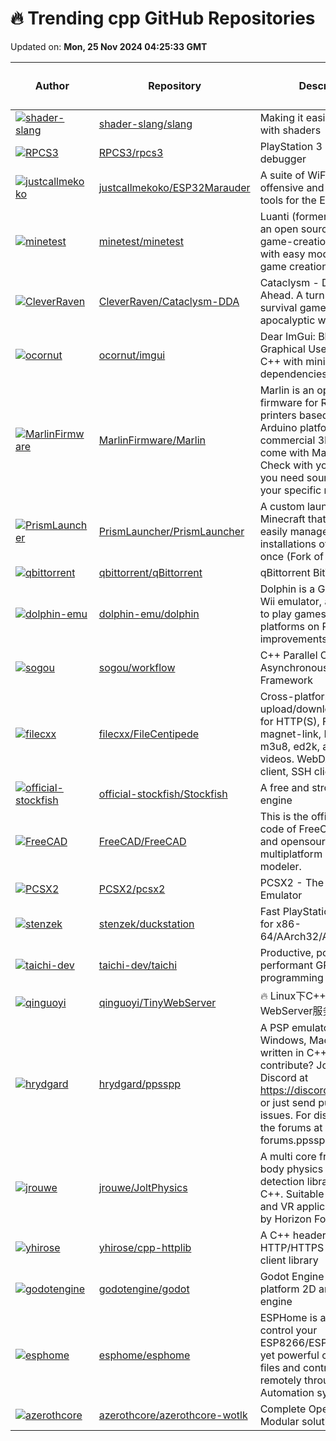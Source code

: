 # 🔥 Trending cpp GitHub Repositories

Updated on: **Mon, 25 Nov 2024 04:25:33 GMT**

| Author | Repository | Description | Language | ⭐ Total Stars | 🌟 Stars Today |
|--------|------------|-------------|----------|----------------|----------------|
| [![shader-slang](https://avatars.githubusercontent.com/u/2652293?s=40&v=4)](https://github.com/shader-slang) | [shader-slang/slang](https://github.com/shader-slang/slang) | Making it easier to work with shaders | C++ | 2802 | 139 |
| [![RPCS3](https://avatars.githubusercontent.com/u/23019877?s=40&v=4)](https://github.com/RPCS3) | [RPCS3/rpcs3](https://github.com/RPCS3/rpcs3) | PlayStation 3 emulator and debugger | C++ | 15591 | 3 |
| [![justcallmekoko](https://avatars.githubusercontent.com/u/25190487?s=40&v=4)](https://github.com/justcallmekoko) | [justcallmekoko/ESP32Marauder](https://github.com/justcallmekoko/ESP32Marauder) | A suite of WiFi/Bluetooth offensive and defensive tools for the ESP32 | C++ | 5967 | 8 |
| [![minetest](https://avatars.githubusercontent.com/u/115571?s=40&v=4)](https://github.com/minetest) | [minetest/minetest](https://github.com/minetest/minetest) | Luanti (formerly Minetest) is an open source voxel game-creation platform with easy modding and game creation | C++ | 10842 | 7 |
| [![CleverRaven](https://avatars.githubusercontent.com/u/16213433?s=40&v=4)](https://github.com/CleverRaven) | [CleverRaven/Cataclysm-DDA](https://github.com/CleverRaven/Cataclysm-DDA) | Cataclysm - Dark Days Ahead. A turn-based survival game set in a post-apocalyptic world. | C++ | 10676 | 6 |
| [![ocornut](https://avatars.githubusercontent.com/u/8225057?s=40&v=4)](https://github.com/ocornut) | [ocornut/imgui](https://github.com/ocornut/imgui) | Dear ImGui: Bloat-free Graphical User interface for C++ with minimal dependencies | C++ | 61342 | 23 |
| [![MarlinFirmware](https://avatars.githubusercontent.com/u/698003?s=40&v=4)](https://github.com/MarlinFirmware) | [MarlinFirmware/Marlin](https://github.com/MarlinFirmware/Marlin) | Marlin is an optimized firmware for RepRap 3D printers based on the Arduino platform. Many commercial 3D printers come with Marlin installed. Check with your vendor if you need source code for your specific machine. | C++ | 16329 | 4 |
| [![PrismLauncher](https://avatars.githubusercontent.com/u/203326?s=40&v=4)](https://github.com/PrismLauncher) | [PrismLauncher/PrismLauncher](https://github.com/PrismLauncher/PrismLauncher) | A custom launcher for Minecraft that allows you to easily manage multiple installations of Minecraft at once (Fork of MultiMC) | C++ | 5856 | 7 |
| [![qbittorrent](https://avatars.githubusercontent.com/u/9395168?s=40&v=4)](https://github.com/qbittorrent) | [qbittorrent/qBittorrent](https://github.com/qbittorrent/qBittorrent) | qBittorrent BitTorrent client | C++ | 28519 | 20 |
| [![dolphin-emu](https://avatars.githubusercontent.com/u/712067?s=40&v=4)](https://github.com/dolphin-emu) | [dolphin-emu/dolphin](https://github.com/dolphin-emu/dolphin) | Dolphin is a GameCube / Wii emulator, allowing you to play games for these two platforms on PC with improvements. | C++ | 13090 | 4 |
| [![sogou](https://avatars.githubusercontent.com/u/52160700?s=40&v=4)](https://github.com/sogou) | [sogou/workflow](https://github.com/sogou/workflow) | C++ Parallel Computing and Asynchronous Networking Framework | C++ | 13163 | 3 |
| [![filecxx](https://avatars.githubusercontent.com/u/100348948?s=40&v=4)](https://github.com/filecxx) | [filecxx/FileCentipede](https://github.com/filecxx/FileCentipede) | Cross-platform internet upload/download manager for HTTP(S), FTP(S), SSH, magnet-link, BitTorrent, m3u8, ed2k, and online videos. WebDAV client, FTP client, SSH client. | C++ | 9180 | 17 |
| [![official-stockfish](https://avatars.githubusercontent.com/u/4202567?s=40&v=4)](https://github.com/official-stockfish) | [official-stockfish/Stockfish](https://github.com/official-stockfish/Stockfish) | A free and strong UCI chess engine | C++ | 11701 | 11 |
| [![FreeCAD](https://avatars.githubusercontent.com/u/7101741?s=40&v=4)](https://github.com/FreeCAD) | [FreeCAD/FreeCAD](https://github.com/FreeCAD/FreeCAD) | This is the official source code of FreeCAD, a free and opensource multiplatform 3D parametric modeler. | C++ | 20939 | 160 |
| [![PCSX2](https://avatars.githubusercontent.com/u/1569559?s=40&v=4)](https://github.com/PCSX2) | [PCSX2/pcsx2](https://github.com/PCSX2/pcsx2) | PCSX2 - The Playstation 2 Emulator | C++ | 11871 | 8 |
| [![stenzek](https://avatars.githubusercontent.com/u/11288319?s=40&v=4)](https://github.com/stenzek) | [stenzek/duckstation](https://github.com/stenzek/duckstation) | Fast PlayStation 1 emulator for x86-64/AArch32/AArch64/RV64 | C++ | 7664 | 6 |
| [![taichi-dev](https://avatars.githubusercontent.com/u/6553256?s=40&v=4)](https://github.com/taichi-dev) | [taichi-dev/taichi](https://github.com/taichi-dev/taichi) | Productive, portable, and performant GPU programming in Python. | C++ | 25548 | 6 |
| [![qinguoyi](https://avatars.githubusercontent.com/u/25760295?s=40&v=4)](https://github.com/qinguoyi) | [qinguoyi/TinyWebServer](https://github.com/qinguoyi/TinyWebServer) | 🔥 Linux下C++轻量级WebServer服务器 | C++ | 16908 | 10 |
| [![hrydgard](https://avatars.githubusercontent.com/u/130929?s=40&v=4)](https://github.com/hrydgard) | [hrydgard/ppsspp](https://github.com/hrydgard/ppsspp) | A PSP emulator for Android, Windows, Mac and Linux, written in C++. Want to contribute? Join us on Discord at https://discord.gg/5NJB6dD or just send pull requests / issues. For discussion use the forums at forums.ppsspp.org. | C++ | 11418 | 5 |
| [![jrouwe](https://avatars.githubusercontent.com/u/1621693?s=40&v=4)](https://github.com/jrouwe) | [jrouwe/JoltPhysics](https://github.com/jrouwe/JoltPhysics) | A multi core friendly rigid body physics and collision detection library. Written in C++. Suitable for games and VR applications. Used by Horizon Forbidden West. | C++ | 6820 | 10 |
| [![yhirose](https://avatars.githubusercontent.com/u/357397?s=40&v=4)](https://github.com/yhirose) | [yhirose/cpp-httplib](https://github.com/yhirose/cpp-httplib) | A C++ header-only HTTP/HTTPS server and client library | C++ | 13177 | 4 |
| [![godotengine](https://avatars.githubusercontent.com/u/4701338?s=40&v=4)](https://github.com/godotengine) | [godotengine/godot](https://github.com/godotengine/godot) | Godot Engine – Multi-platform 2D and 3D game engine | C++ | 91363 | 27 |
| [![esphome](https://avatars.githubusercontent.com/u/3060199?s=40&v=4)](https://github.com/esphome) | [esphome/esphome](https://github.com/esphome/esphome) | ESPHome is a system to control your ESP8266/ESP32 by simple yet powerful configuration files and control them remotely through Home Automation systems. | C++ | 8562 | 4 |
| [![azerothcore](https://avatars.githubusercontent.com/u/80540499?s=40&v=4)](https://github.com/azerothcore) | [azerothcore/azerothcore-wotlk](https://github.com/azerothcore/azerothcore-wotlk) | Complete Open Source and Modular solution for MMO | C++ | 6603 | 4 |
